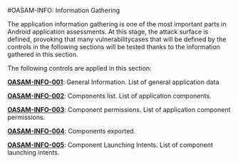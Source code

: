 
#OASAM-INFO: Information Gathering


The application information gathering is one of the most important parts in Android application assessments. At this stage, the attack surface is defined, provoking that many vulnerabilitycases that will be defined by the controls in the following sections will be tested thanks to the information gathered in this section.

The following controls are applied in this section:


**[OASAM-INFO-001](https://github.com/b66l/OASAM/blob/master/oasam-info-information-gathering/oasam-info-001-general-information.md)**: General Information. List of general application data

**[OASAM-INFO-002](https://github.com/b66l/OASAM/blob/master/oasam-info-information-gathering/oasam-info-002-components-list.md)**: Components list. List of application components.

**[OASAM-INFO-003](https://github.com/b66l/OASAM/blob/master/oasam-info-information-gathering/oasam-info-003-component-permissions.md)**: Component permissions. List of application component permissions.

**[OASAM-INFO-004](https://github.com/b66l/OASAM/blob/master/oasam-info-information-gathering/oasam-info-004-components-exported.md)**: Components exported.

**[OASAM-INFO-005](https://github.com/b66l/OASAM/blob/master/oasam-info-information-gathering/oasam-info-005-component-launch-intents.md)**: Component Launching Intents. List of component launching intents.
